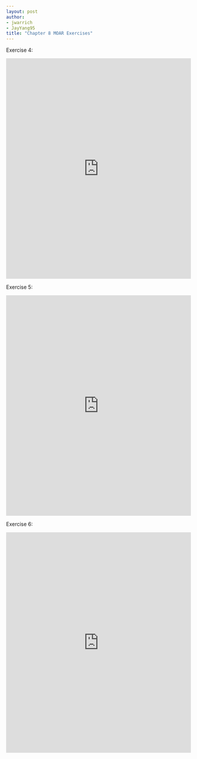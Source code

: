 ```yaml
---
layout: post
author: 
- jwarrich
- JayYang95
title: "Chapter 8 MOAR Exercises"
---
```


Exercise 4:
<iframe src="https://trinket.io/embed/python/6e2de7e6df" width="100%" height="600" frameborder="0" marginwidth="0" marginheight="0" allowfullscreen></iframe>

Exercise 5:
<iframe src="https://trinket.io/embed/python/5d19736c74" width="100%" height="600" frameborder="0" marginwidth="0" marginheight="0" allowfullscreen></iframe>

Exercise 6:
<iframe src="https://trinket.io/embed/python/19061a183e" width="100%" height="600" frameborder="0" marginwidth="0" marginheight="0" allowfullscreen></iframe>
